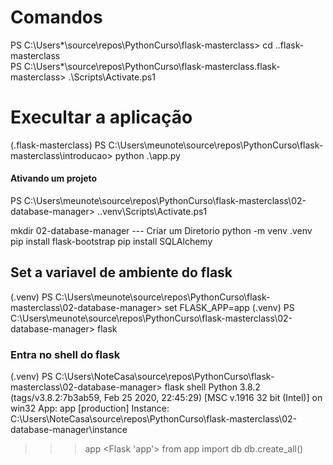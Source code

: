 # Comandos 
PS C:\Users\*\source\repos\PythonCurso\flask-masterclass> cd .\.flask-masterclass\
PS C:\Users\*\source\repos\PythonCurso\flask-masterclass\.flask-masterclass> .\Scripts\Activate.ps1   

# Execultar a aplicação
 (.flask-masterclass) PS C:\Users\meunote\source\repos\PythonCurso\flask-masterclass\introducao> python .\app.py

#### Ativando um projeto
PS C:\Users\meunote\source\repos\PythonCurso\flask-masterclass\02-database-manager> .\.venv\Scripts\Activate.ps1

 mkdir 02-database-manager --- Criar um Diretorio
 python -m venv .venv
 pip install flask-bootstrap
 pip install SQLAlchemy

## Set a variavel de ambiente do flask
(.venv) PS C:\Users\meunote\source\repos\PythonCurso\flask-masterclass\02-database-manager> set FLASK_APP=app
(.venv) PS C:\Users\meunote\source\repos\PythonCurso\flask-masterclass\02-database-manager> flask
### Entra no shell do flask
(.venv) PS C:\Users\NoteCasa\source\repos\PythonCurso\flask-masterclass\02-database-manager> flask shell
Python 3.8.2 (tags/v3.8.2:7b3ab59, Feb 25 2020, 22:45:29) [MSC v.1916 32 bit (Intel)] on win32
App: app [production]
Instance: C:\Users\NoteCasa\source\repos\PythonCurso\flask-masterclass\02-database-manager\instance
>>> app
<Flask 'app'>
>>> from app import db
>>> db.create_all()
>>>

